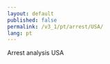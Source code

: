 ```yaml
---
layout: default
published: false
permalink: /v3_1/pt/arrest/USA/
lang: pt
---
```


Arrest analysis USA
